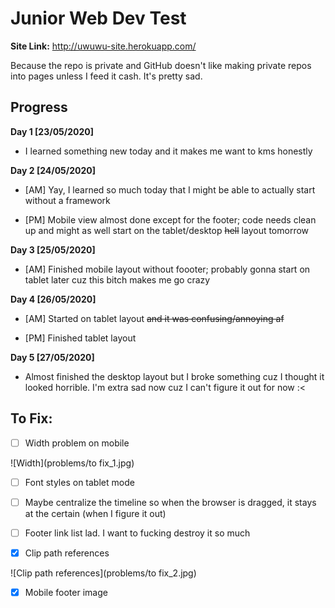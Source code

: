 # Junior Web Dev Test

**Site Link:** http://uwuwu-site.herokuapp.com/

Because the repo is private and GitHub doesn't like making private repos into pages unless I feed it cash. It's pretty sad.

## Progress
**Day 1 [23/05/2020]**
- I learned something new today and it makes me want to kms honestly

**Day 2 [24/05/2020]**
- [AM] Yay, I learned so much today that I might be able to actually start without a framework

- [PM] Mobile view almost done except for the footer; code needs clean up and might as well start on the tablet/desktop ~~hell~~ layout tomorrow

**Day 3 [25/05/2020]**
- [AM] Finished mobile layout without foooter; probably gonna start on tablet later cuz this bitch makes me go crazy

**Day 4 [26/05/2020]**
- [AM] Started on tablet layout ~~and it was confusing/annoying af~~

- [PM] Finished tablet layout

**Day 5 [27/05/2020]**

- Almost finished the desktop layout but I broke something cuz I thought it looked horrible. I'm extra sad now cuz I can't figure it out for now :<

## To Fix:

- [ ] Width problem on mobile

![Width](problems/to fix_1.jpg)

- [ ] Font styles on tablet mode

- [ ] Maybe centralize the timeline so when the browser is dragged, it stays at the certain (when I figure it out)

- [ ] Footer link list lad. I want to fucking destroy it so much

- [x] Clip path references

![Clip path references](problems/to fix_2.jpg)

- [x] Mobile footer image

